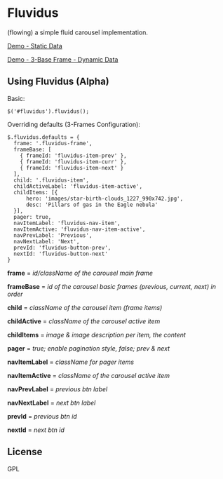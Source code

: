 Fluvidus 
=========
(flowing) a simple fluid carousel implementation.

[Demo - Static Data](http://mugetsu.github.io/fluvidus/index.html)

[Demo - 3-Base Frame - Dynamic Data](http://mugetsu.github.io/fluvidus/three-frames.html)

## Using Fluvidus (Alpha)

Basic:

    $('#fluvidus').fluvidus();

Overriding defaults (3-Frames Configuration):

    $.fluvidus.defaults = {
      frame: '.fluvidus-frame',
      frameBase: [
        { frameId: 'fluvidus-item-prev' },
        { frameId: 'fluvidus-item-curr' },
        { frameId: 'fluvidus-item-next' }
      ],
      child: '.fluvidus-item',
      childActiveLabel: 'fluvidus-item-active',
      childItems: [{
          hero: 'images/star-birth-clouds_1227_990x742.jpg',
          desc: 'Pillars of gas in the Eagle nebula'
      }],
      pager: true,
      navItemLabel: 'fluvidus-nav-item',
      navItemActive: 'fluvidus-nav-item-active',
      navPrevLabel: 'Previous',
      navNextLabel: 'Next',
      prevId: 'fluvidus-button-prev',
      nextId: 'fluvidus-button-next'
    }

**frame** = *id/className of the carousel main frame*

**frameBase** = *id of the carousel basic frames (previous, current, next) in order*

**child** = *className of the carousel item (frame items)*

**childActive** = *className of the carousel active item*

**childItems** = *image & image description per item, the content*

**pager** = *true; enable pagination style, false; prev & next*

**navItemLabel** = *className for pager items*

**navItemActive** = *className of the carousel active item*

**navPrevLabel** = *previous btn label*

**navNextLabel** = *next btn label*

**prevId** = *previous btn id*

**nextId** = *next btn id*

## License

GPL
